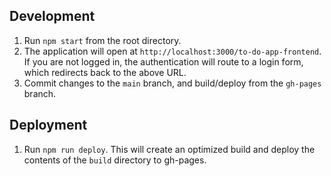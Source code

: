 ## Development

1. Run `npm start` from the root directory.
2. The application will open at `http://localhost:3000/to-do-app-frontend`. If you are not logged in, the authentication will route to a login form, which redirects back to the above URL.
3. Commit changes to the `main` branch, and build/deploy from the `gh-pages` branch.

## Deployment

1. Run `npm run deploy`. This will create an optimized build and deploy the contents of the `build` directory to gh-pages.
